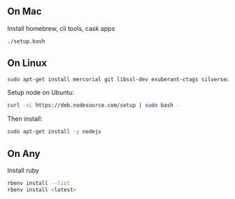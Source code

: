 ## On Mac
Install homebrew, cli tools, cask apps
```sh
./setup.bash
```

## On Linux
```sh
sudo apt-get install mercurial git libssl-dev exuberant-ctags silversearcher-ag irssi rbenv ruby-build tmux zsh irssi
```
Setup node on Ubuntu:
```sh
curl -sL https://deb.nodesource.com/setup | sudo bash -
```
Then install:
```sh
sudo apt-get install -y nodejs
```

## On Any

Install ruby
```sh
rbenv install --list
rbenv install <latest>
```
